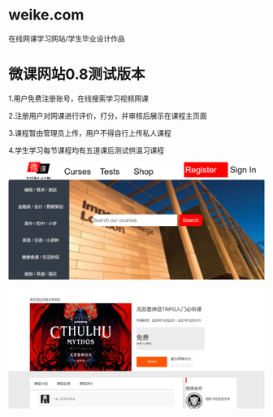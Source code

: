 # weike.com
在线网课学习网站/学生毕业设计作品

# 微课网站0.8测试版本

1.用户免费注册账号，在线搜索学习视频网课

2.注册用户对网课进行评价，打分，并审核后展示在课程主页面

3.课程暂由管理员上传，用户不得自行上传私人课程

4.学生学习每节课程均有五道课后测试供温习课程

![image](https://github.com/shinyman47/weike.com/blob/master/image/show1.png)

![image](https://github.com/shinyman47/weike.com/blob/master/image/show2.png)
